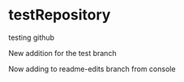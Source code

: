 # testRepository
testing github


New addition for the test branch


Now adding to readme-edits branch from console